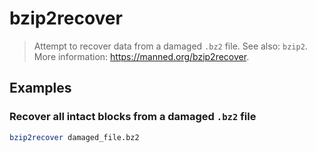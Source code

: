 # bzip2recover

> Attempt to recover data from a damaged `.bz2` file. See also: `bzip2`. More information: <https://manned.org/bzip2recover>.

## Examples

### Recover all intact blocks from a damaged `.bz2` file

```bash
bzip2recover damaged_file.bz2
```
